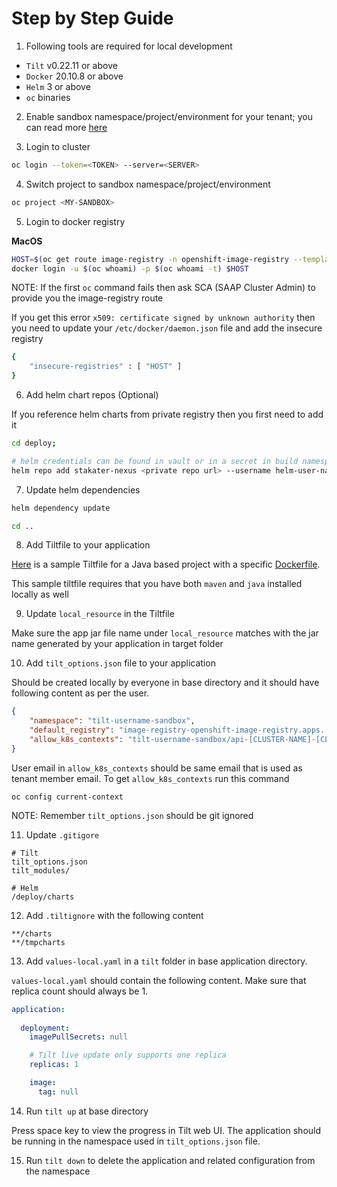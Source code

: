 # Step by Step Guide

1) Following tools are required for local development

- `Tilt` v0.22.11 or above
- `Docker` 20.10.8 or above
- `Helm` 3 or above
- `oc` binaries

2) Enable sandbox namespace/project/environment for your tenant; you can read more [here](https://docs.cloud.stakater.com/content/sre/tenant-operator/customresources.html#_1-tenant)

3) Login to cluster

```bash
oc login --token=<TOKEN> --server=<SERVER>
```

4) Switch project to sandbox namespace/project/environment

```bash
oc project <MY-SANDBOX>
```

5) Login to docker registry

**MacOS**

```bash
HOST=$(oc get route image-registry -n openshift-image-registry --template='{{ .spec.host }}')
docker login -u $(oc whoami) -p $(oc whoami -t) $HOST
```

NOTE: If the first `oc` command fails then ask SCA (SAAP Cluster Admin) to provide you the image-registry route

If you get this error `x509: certificate signed by unknown authority` then you need to update your `/etc/docker/daemon.json` file and add the insecure registry

```bash
{
    "insecure-registries" : [ "HOST" ]
}
```

6) Add helm chart repos (Optional)

If you reference helm charts from private registry then you first need to add it

```bash
cd deploy;

# helm credentials can be found in vault or in a secret in build namespace
helm repo add stakater-nexus <private repo url> --username helm-user-name --password ********; 
```

7) Update helm dependencies

```bash
helm dependency update

cd ..
```

8) Add Tiltfile to your application 

[Here](./tiltfile-content.md) is a sample Tiltfile for a Java based project with a specific [Dockerfile](./dockerfile-content.md).

This sample tiltfile requires that you have both `maven` and `java` installed locally as well

9) Update `local_resource` in the Tiltfile

Make sure the app jar file name under `local_resource` matches with the jar name generated by your application in target folder
 
10) Add `tilt_options.json` file to your application

Should be created locally by everyone in base directory and it should have following content as per the user.

```json
{
    "namespace": "tilt-username-sandbox",
    "default_registry": "image-registry-openshift-image-registry.apps.[CLUSTER-NAME].[CLUSTER-ID].kubeapp.cloud/{}",
    "allow_k8s_contexts": "tilt-username-sandbox/api-[CLUSTER-NAME]-[CLUSTER-ID]-kubeapp-cloud:6443/user@email.com"
}
```

User email in `allow_k8s_contexts` should be same email that is used as tenant member email. To get `allow_k8s_contexts` run this command

```
oc config current-context
```

NOTE: Remember `tilt_options.json` should be git ignored

11) Update `.gitigore`

```
# Tilt
tilt_options.json
tilt_modules/

# Helm
/deploy/charts
```

12) Add `.tiltignore` with the following content

```
**/charts
**/tmpcharts
```

13) Add `values-local.yaml` in a `tilt` folder in base application directory. 

`values-local.yaml` should contain the following content. Make sure that replica count should always be 1.

```yaml
application:
    
  deployment:
    imagePullSecrets: null

    # Tilt live update only supports one replica
    replicas: 1

    image:
      tag: null
```

14) Run `tilt up` at base directory 

Press space key to view the progress in Tilt web UI. The application should be running in the namespace used in `tilt_options.json` file.

15) Run `tilt down` to delete the application and related configuration from the namespace
